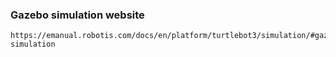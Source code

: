 ### Gazebo simulation website
```
https://emanual.robotis.com/docs/en/platform/turtlebot3/simulation/#gazebo-simulation
```
